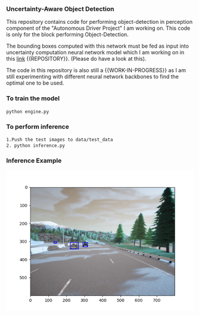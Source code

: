 ### Uncertainty-Aware Object Detection

This repository contains code for performing object-detection in perception component of the "Autonomous Driver Project" I am working on. This code is only for the block performing Object-Detection. 

The bounding boxes computed with this network must be fed as input into uncertainty computation neural network model which I am working on in this [link](https://github.com/Karthik-Ragunath/DDU/tree/feature/experiments) {{REPOSITORY}}. (Please do have a look at this).

The code in this repository is also still a {{WORK-IN-PROGRESS}} as I am still experimenting with different neural network backbones to find the optimal one to be used.

### To train the model
```
python engine.py

```

### To perform inference
```
1.Push the test images to data/test_data
2. python inference.py
```

### Inference Example

![alt text](test_prediction1.png)